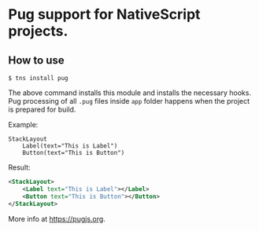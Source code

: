 Pug support for NativeScript projects.
=======================================

How to use
----------
```
$ tns install pug
```

The above command installs this module and installs the necessary hooks. Pug processing of all `.pug` files inside `app` folder happens when the project is prepared for build.

Example:
```Pug
StackLayout
    Label(text="This is Label")
    Button(text="This is Button")
```

Result:
```XML
<StackLayout>
    <Label text="This is Label"></Label>
    <Button text="This is Button"></Button>
</StackLayout>
```

More info at https://pugjs.org.
